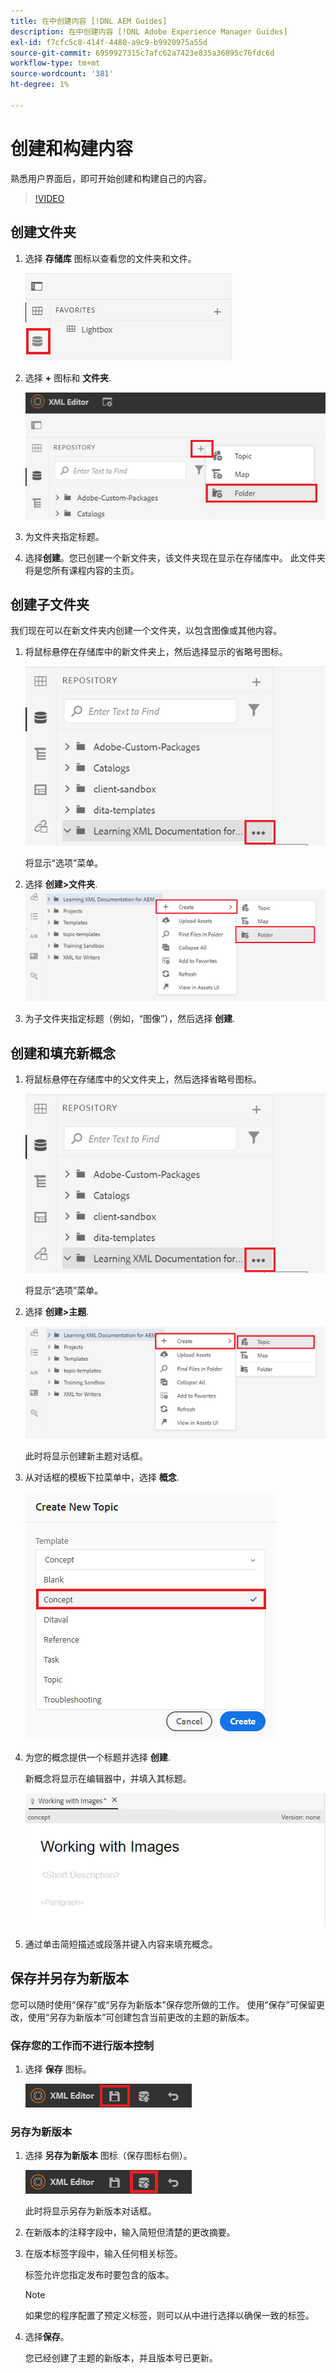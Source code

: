 ```yaml
---
title: 在中创建内容 [!DNL AEM Guides]
description: 在中创建内容 [!DNL Adobe Experience Manager Guides]
exl-id: f7cfc5c8-414f-4480-a9c9-b9920975a55d
source-git-commit: 6959927315c7afc62a7423e835a36895c76fdc6d
workflow-type: tm+mt
source-wordcount: '381'
ht-degree: 1%

---
```


# 创建和构建内容

熟悉用户界面后，即可开始创建和构建自己的内容。

>[!VIDEO](https://video.tv.adobe.com/v/336657?quality=12&learn=on)

## 创建文件夹

1. 选择 **存储库** 图标以查看您的文件夹和文件。

   ![“存储库”图标](images/common/repository-icon.png)

1. 选择 **+** 图标和 **文件夹**.

   ![+ 图标](images/lesson-3/+-icon.png)

1. 为文件夹指定标题。
1. 选择&#x200B;**创建**。您已创建一个新文件夹，该文件夹现在显示在存储库中。 此文件夹将是您所有课程内容的主页。

## 创建子文件夹

我们现在可以在新文件夹内创建一个文件夹，以包含图像或其他内容。

1. 将鼠标悬停在存储库中的新文件夹上，然后选择显示的省略号图标。

   ![省略号图标](images/lesson-3/ellipses-icon.png)

   将显示“选项”菜单。

1. 选择 **创建\>文件夹**.
   ![创建子文件夹](images/lesson-3/create-subfolder-with-markings.png)

1. 为子文件夹指定标题（例如，“图像”），然后选择 **创建**.

## 创建和填充新概念

1. 将鼠标悬停在存储库中的父文件夹上，然后选择省略号图标。

   ![省略号图标](images/lesson-3/ellipses-icon.png)

   将显示“选项”菜单。

1. 选择 **创建\>主题**.

   ![创建新主题](images/lesson-3/create-topic-with-markings.png)

   此时将显示创建新主题对话框。

1. 从对话框的模板下拉菜单中，选择 **概念**.

   ![“模板”下拉列表](images/lesson-3/dropdown-with-markings.png)

1. 为您的概念提供一个标题并选择 **创建**.

   新概念将显示在编辑器中，并填入其标题。

   ![新概念](images/lesson-3/new-concept.png)

1. 通过单击简短描述或段落并键入内容来填充概念。

## 保存并另存为新版本

您可以随时使用“保存”或“另存为新版本”保存您所做的工作。 使用“保存”可保留更改，使用“另存为新版本”可创建包含当前更改的主题的新版本。

### 保存您的工作而不进行版本控制

1. 选择 **保存** 图标。

   ![保存图标](images/common/save.png)

### 另存为新版本

1. 选择 **另存为新版本** 图标（保存图标右侧）。

   ![“另存为新版本”图标](images/common/save-as-new-version.png)

   此时将显示另存为新版本对话框。

1. 在新版本的注释字段中，输入简短但清楚的更改摘要。
1. 在版本标签字段中，输入任何相关标签。

   标签允许您指定发布时要包含的版本。

   >[!NOTE]
   > 
   > 如果您的程序配置了预定义标签，则可以从中进行选择以确保一致的标签。

1. 选择&#x200B;**保存**。

   您已经创建了主题的新版本，并且版本号已更新。
